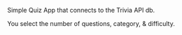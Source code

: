 Simple Quiz App that connects to the Trivia API db.

You select the number of questions, category, & difficulty.